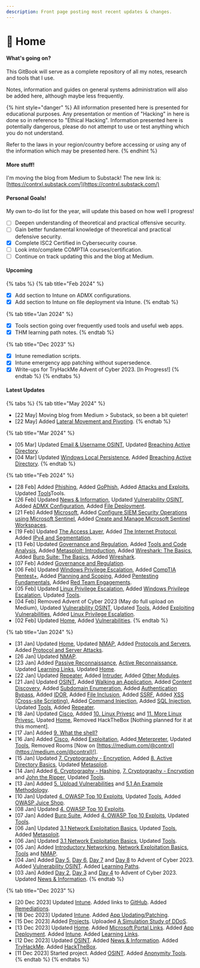 ```yaml
---
description: Front page posting most recent updates & changes.
---
```


# 🏡 Home

#### What's going on?

This GitBook will serve as a complete repository of all my notes, research and tools that I use.&#x20;

Notes, information and guides on general systems administration will also be added here, although maybe less frequently.

{% hint style="danger" %}
All information presented here is presented for educational purposes. Any presentation or mention of "Hacking" in here is done so in reference to "Ethical Hacking". Information presented here is potentially dangerous, please do not attempt to use or test anything which you do not understand.&#x20;

Refer to the laws in your region/country before accessing or using any of the information which may be presented here.
{% endhint %}

#### More stuff!

I'm moving the blog from Medium to Substack! The new link is: [https://contrxl.substack.com/](https://contrxl.substack.com/)

#### Personal Goals!

My own to-do list for the year, will update this based on how well I progress!

* [ ] Deepen understanding of theoretical and practical offensive security.
* [ ] Gain better fundamental knowledge of theoretical and practical defensive security.
* [x] Complete ISC2 Certified in Cybersecurity course.
* [ ] Look into/complete COMPTIA courses/certification.
* [ ] Continue on track updating this and the blog at Medium.

#### Upcoming

{% tabs %}
{% tab title="Feb 2024" %}
* [x] Add section to Intune on ADMX configurations.&#x20;
* [x] Add section to Intune on file deployment via Intune.
{% endtab %}

{% tab title="Jan 2024" %}
* [x] Tools section going over frequently used tools and useful web apps.
* [x] THM learning path notes.
{% endtab %}

{% tab title="Dec 2023" %}
* [x] Intune remediation scripts.
* [x] Intune emergency app patching without supersedence.
* [x] Write-ups for TryHackMe Advent of Cyber 2023. \[In Progress!]
{% endtab %}
{% endtabs %}

#### Latest Updates

{% tabs %}
{% tab title="May 2024" %}
* \[22 May] Moving blog from Medium > Substack, so been a bit quieter!
* \[22 May] Added [Lateral Movement and Pivoting](tryhackme/learning-paths/comptia-pentest+/attacks-and-exploits/lateral-movement-and-pivoting.md).
{% endtab %}

{% tab title="Mar 2024" %}
* \[05 Mar] Updated [Email & Username OSINT](osint/email-and-username-osint.md), Updated [Breaching Active Directory](tryhackme/learning-paths/comptia-pentest+/attacks-and-exploits/breaching-active-directory.md).
* \[04 Mar] Updated [Windows Local Persistence](tryhackme/learning-paths/comptia-pentest+/attacks-and-exploits/windows-local-persistence.md), Added [Breaching Active Directory](tryhackme/learning-paths/comptia-pentest+/attacks-and-exploits/breaching-active-directory.md).
{% endtab %}

{% tab title="Feb 2024" %}
* \[28 Feb] Added [Phishing](tryhackme/learning-paths/comptia-pentest+/attacks-and-exploits/phishing.md), Added [GoPhish](tools/gophish.md), Added [Attacks and Exploits](tryhackme/learning-paths/comptia-pentest+/attacks-and-exploits/), Updated [Tools](tools/)Tools.
* \[26 Feb] Updated [News & Information](news-and-information.md), Updated [Vulnerability OSINT](osint/vulnerability-osint.md), Added [ADMX Configuration](intune/admx-configuration.md), Added [File Deployment](intune/file-deployment.md).
* \[21 Feb] Added [Microsoft](microsoft/), Added [Configure SIEM Security Operations using Microsoft Sentinel](microsoft/configure-siem-security-operations-using-microsoft-sentinel/), Added [Create and Manage Microsoft Sentinel Workspaces](microsoft/configure-siem-security-operations-using-microsoft-sentinel/create-and-manage-microsoft-sentinel-workspaces/).
* \[19 Feb] Updated [The Access Layer](cisco/networking-basics/the-access-layer.md), Added [The Internet Protocol](cisco/networking-basics/the-internet-protocol.md), Added [IPv4 and Segmentation](cisco/networking-basics/ipv4-and-network-segmentation.md).
* \[13 Feb] Updated [Governance and Regulation](tryhackme/learning-paths/comptia-pentest+/planning-and-scoping/governance-and-regulation.md), Added [Tools and Code Analysis](tryhackme/learning-paths/comptia-pentest+/tools-and-code-analysis/), Added [Metasploit: Introduction](tryhackme/learning-paths/comptia-pentest+/tools-and-code-analysis/metasploit-introduction.md), Added [Wireshark: The Basics](tryhackme/learning-paths/comptia-pentest+/tools-and-code-analysis/wireshark-the-basics.md), Added [Burp Suite: The Basics](tryhackme/learning-paths/comptia-pentest+/tools-and-code-analysis/burp-suite-the-basics.md),  Added [Wireshark](tools/wireshark.md).
* \[07 Feb] Added [Governance and Regulation](tryhackme/learning-paths/comptia-pentest+/planning-and-scoping/governance-and-regulation.md).
* \[06 Feb] Updated [Windows Privilege Escalation](tryhackme/learning-paths/jr-penetration-tester/windows-privilege-escalation.md), Added [CompTIA Pentest+](tryhackme/learning-paths/comptia-pentest+/), Added [Planning and Scoping](tryhackme/learning-paths/comptia-pentest+/planning-and-scoping/), Added [Pentesting Fundamentals](tryhackme/learning-paths/comptia-pentest+/planning-and-scoping/pentesting-fundamentals.md), Added [Red Team Engagements](tryhackme/learning-paths/comptia-pentest+/planning-and-scoping/red-team-engagements.md).
* \[05 Feb] Updated [Linux Privilege Escalation](tryhackme/learning-paths/jr-penetration-tester/linux-privilege-escalation.md), Added [Windows Privilege Escalation](tryhackme/learning-paths/jr-penetration-tester/windows-privilege-escalation.md), Updated [Tools](tools/).
* \[04 Feb] Removed Advent of Cyber 2023 (May do full upload on Medium), Updated [Vulnerability OSINT](osint/vulnerability-osint.md), Updated [Tools](tools/), Added [Exploiting Vulnerabilities](tryhackme/learning-paths/jr-penetration-tester/exploiting-vulnerabilities.md), Added [Linux Privilege Escalation](tryhackme/learning-paths/jr-penetration-tester/linux-privilege-escalation.md).
* \[02 Feb] Updated [Home](./), Added [Vulnerabilities](tryhackme/learning-paths/jr-penetration-tester/vulnerabilities.md).
{% endtab %}

{% tab title="Jan 2024" %}
* \[31 Jan] Updated [Home](./), Updated [NMAP](tools/nmap.md), Added [Protocols and Servers](tryhackme/learning-paths/jr-penetration-tester/protocols-and-servers.md), Added [Protocol and Server Attacks](tryhackme/learning-paths/jr-penetration-tester/protocol-and-server-attacks.md).
* \[26 Jan] Updated [NMAP](tools/nmap.md).
* \[23 Jan] Added [Passive Reconnaissance](tryhackme/learning-paths/jr-penetration-tester/passive-reconnaissance.md), [Active Reconnaissance](tryhackme/learning-paths/jr-penetration-tester/active-reconnaissance.md), Updated [Learning Links](learning-links.md), Updated [Home](./).
* \[22 Jan] Updated [Repeater](tools/burp-suite/repeater.md), Added [Intruder](tools/burp-suite/intruder.md), Added [Other Modules](tools/burp-suite/other-modules.md).
* \[21 Jan] Updated [OSINT](osint/), Added [Walking an Application](tryhackme/learning-paths/jr-penetration-tester/walking-an-application.md), Added [Content Discovery](tryhackme/learning-paths/jr-penetration-tester/content-discovery.md), Added [Subdomain Enumeration](tryhackme/learning-paths/jr-penetration-tester/subdomain-enumeration.md), Added [Authentication Bypass](tryhackme/learning-paths/jr-penetration-tester/authentication-bypass.md), Added [IDOR](tryhackme/learning-paths/jr-penetration-tester/idor.md), Added [File Inclusion](tryhackme/learning-paths/jr-penetration-tester/file-inclusion.md), Added [SSRF](tryhackme/learning-paths/jr-penetration-tester/ssrf.md), Added [XSS (Cross-site Scripting)](tryhackme/learning-paths/jr-penetration-tester/xss-cross-site-scripting.md), Added [Command Injection](tryhackme/learning-paths/jr-penetration-tester/command-injection.md), Added [SQL Injection](tryhackme/learning-paths/jr-penetration-tester/sql-injection.md), Updated [Tools](tools/), Added [Repeater](tools/burp-suite/repeater.md).
* \[18 Jan] Updated [Cisco](cisco/), Added [10. Linux Privesc](tryhackme/learning-paths/complete-beginner/10.-linux-privesc.md) and [11. More Linux Privesc](tryhackme/learning-paths/complete-beginner/11.-more-linux-privesc.md), Upated [Home](./), Removed HackTheBox \[Nothing planned for it at this moment].
* \[17 Jan] Added [9. What the shell?](tryhackme/learning-paths/complete-beginner/9.-what-the-shell.md)
* \[16 Jan] Added [Cisco](cisco/), Added [Exploitation](tools/metasploit/exploitation.md), Added[ Meterpreter](tools/metasploit/meterpreter.md), Updated [Tools](tools/), Removed Rooms \[Now on [https://medium.com/@contrxl](https://medium.com/@contrxl)!].
* \[15 Jan] Updated [7. Cryptography - Encryption](tryhackme/learning-paths/complete-beginner/7.-cryptography-encryption.md), Added [8. Active Directory Basics](tryhackme/learning-paths/complete-beginner/8.-active-directory-basics.md), Updated [Metasploit](tools/metasploit/).
* \[14 Jan] Added [6. Cryptography - Hashing](tryhackme/learning-paths/complete-beginner/6.-cryptography-hashing.md), [7. Cryptography - Encryption](tryhackme/learning-paths/complete-beginner/7.-cryptography-encryption.md) and [John the Ripper](tools/john-the-ripper.md), Updated [Tools](tools/).
* \[13 Jan] Added [5. Upload Vulnerabilities](tryhackme/learning-paths/complete-beginner/5.-upload-vulnerabilities.md) and [5.1 An Example Methodology](tryhackme/learning-paths/complete-beginner/5.1-an-example-methodology.md).
* \[10 Jan] Updated [4. OWASP Top 10 Exploits](tryhackme/learning-paths/complete-beginner/4.-owasp-top-10-exploits.md), Updated [Tools](tools/), Added [OWASP Juice Shop](broken-reference).
* \[08 Jan] Updated [4. OWASP Top 10 Exploits](tryhackme/learning-paths/complete-beginner/4.-owasp-top-10-exploits.md).
* \[07 Jan] Added [Burp Suite](tools/burp-suite/), Added [4. OWASP Top 10 Exploits](tryhackme/learning-paths/complete-beginner/4.-owasp-top-10-exploits.md), Updated [Tools](tools/).
* \[06 Jan] Updated [3.1 Network Exploitation Basics](tryhackme/learning-paths/complete-beginner/3.1-network-exploitation-basics.md), Updated [Tools](tools/), Added [Metasploit](tools/metasploit/).
* \[06 Jan] Updated [3.1 Network Exploitation Basics](tryhackme/learning-paths/complete-beginner/3.1-network-exploitation-basics.md), Updated [Tools](tools/).
* \[05 Jan] Added [Introductory Networking](tryhackme/learning-paths/complete-beginner/3.-introductory-networking.md), [Network Exploitation Basics](tryhackme/learning-paths/complete-beginner/3.1-network-exploitation-basics.md), [Tools](tools/) and [NMAP](tools/nmap.md).
* \[04 Jan] Added [Day 5](broken-reference), [Day 6](broken-reference), [Day 7](broken-reference) and [Day 8](broken-reference) to Advent of Cyber 2023. Added [Vulnerability OSINT](osint/vulnerability-osint.md). Added [Learning Paths](tryhackme/learning-paths/).
* \[03 Jan] Added [Day 2](broken-reference), [Day 3](broken-reference) and [Day 4](broken-reference) to Advent of Cyber 2023. Updated [News & Information](news-and-information.md).
{% endtab %}

{% tab title="Dec 2023" %}
* \[20 Dec 2023] Updated [Intune](intune/). Added links to [GitHub](https://github.com/contrxl/central/tree/main). Added [Remediations](intune/remediations.md).
* \[18 Dec 2023] Updated [Intune](intune/). Added [App Updating/Patching](intune/app-updating-patching.md).
* \[15 Dec 2023] Added [Projects](projects/). Uploaded [A Simulation Study of DDoS](projects/a-simulation-study-of-ddos.md).
* \[13 Dec 2023] Updated [Home](./). Added [Microsoft Portal Links](microsoft-portal-links.md). Added [App Deployment](intune/app-deployment.md). Added [Intune](intune/). Added [Learning Links](learning-links.md).
* \[12 Dec 2023] Updated [OSINT](osint/). Added [News & Information](news-and-information.md). Added [TryHackMe](tryhackme/). Added [HackTheBox](broken-reference).
* \[11 Dec 2023] Started project. Added [OSINT](osint/). Added [Anonymity Tools](anonymity-tools.md).
{% endtab %}
{% endtabs %}
